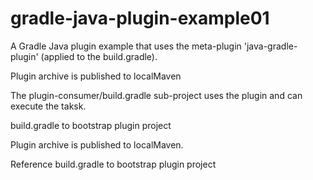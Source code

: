 # gradle-java-plugin-example01

A Gradle Java plugin example that uses the meta-plugin 'java-gradle-plugin' (applied to the build.gradle).
 
Plugin archive is published to localMaven

The plugin-consumer/build.gradle sub-project uses the plugin and can execute the taksk.
 
build.gradle to bootstrap plugin project

Plugin archive is published to localMaven.

Reference build.gradle to bootstrap plugin project
